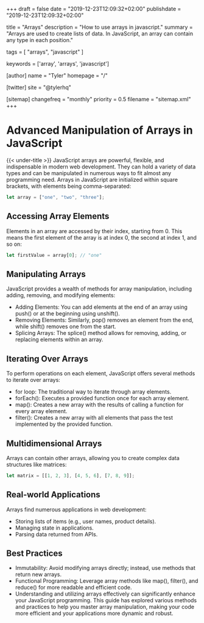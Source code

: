 +++
draft = false
date = "2019-12-23T12:09:32+02:00"
publishdate = "2019-12-23T12:09:32+02:00"

title = "Arrays"
description = "How to use arrays in javascript."
summary = "Arrays are used to create lists of data. In JavaScript, an array can contain any type in each position."

tags = [
    "arrays", "javascript"
]

keywords = ['array', 'arrays', 'javascript']

[author]
    name = "Tyler"
    homepage = "/"

[twitter]
    site = "@tylerhq"

[sitemap]
    changefreq = "monthly"
    priority = 0.5
    filename = "sitemap.xml"
+++

# Advanced Manipulation of Arrays in JavaScript
{{< under-title >}}
JavaScript arrays are powerful, flexible, and indispensable in modern web development. They can hold a variety of data types and can be manipulated in numerous ways to fit almost any programming need.
Arrays in JavaScript are initialized within square brackets, with elements being comma-separated:
```javascript
let array = ["one", "two", "three"];
```
## Accessing Array Elements
Elements in an array are accessed by their index, starting from 0. This means the first element of the array is at index 0, the second at index 1, and so on:
```javascript
let firstValue = array[0]; // "one"
```
## Manipulating Arrays
JavaScript provides a wealth of methods for array manipulation, including adding, removing, and modifying elements:
- Adding Elements: You can add elements at the end of an array using push() or at the beginning using unshift().
- Removing Elements: Similarly, pop() removes an element from the end, while shift() removes one from the start.
- Splicing Arrays: The splice() method allows for removing, adding, or replacing elements within an array.

## Iterating Over Arrays
To perform operations on each element, JavaScript offers several methods to iterate over arrays:
- for loop: The traditional way to iterate through array elements.
- forEach(): Executes a provided function once for each array element.
- map(): Creates a new array with the results of calling a function for every array element.
- filter(): Creates a new array with all elements that pass the test implemented by the provided function.

## Multidimensional Arrays
Arrays can contain other arrays, allowing you to create complex data structures like matrices:
```javascript
let matrix = [[1, 2, 3], [4, 5, 6], [7, 8, 9]];
```

## Real-world Applications
Arrays find numerous applications in web development:
- Storing lists of items (e.g., user names, product details).
- Managing state in applications.
- Parsing data returned from APIs.

## Best Practices
- Immutability: Avoid modifying arrays directly; instead, use methods that return new arrays.
- Functional Programming: Leverage array methods like map(), filter(), and reduce() for more readable and efficient code.
- Understanding and utilizing arrays effectively can significantly enhance your JavaScript programming. This guide has explored various methods and practices to help you master array manipulation, making your code more efficient and your applications more dynamic and robust.
